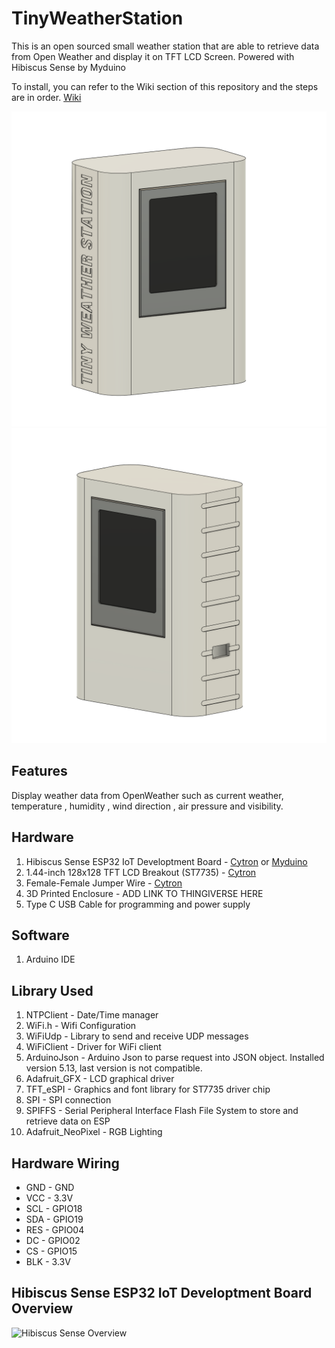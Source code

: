 # TinyWeatherStation
This is an open sourced small weather station that are able to retrieve data from Open Weather and display it on TFT LCD Screen. Powered with Hibiscus Sense by Myduino

To install, you can refer to the Wiki section of this repository and the steps are in order. [Wiki](https://github.com/NaimFuad/TinyWeatherStation/wiki)

![](https://github.com/NaimFuad/TinyWeatherStation/blob/main/Image/Weather%20Station%20RIGHT.png)
![](https://github.com/NaimFuad/TinyWeatherStation/blob/main/Image/Weather%20Station%20LEFT.png)

## Features

Display weather data from OpenWeather such as current weather, temperature , humidity , wind direction , air pressure and visibility. 

## Hardware

1. Hibiscus Sense ESP32 IoT Developtment Board - [Cytron](https://my.cytron.io/p-hibiscus-sense-esp32-iot-development-board?search=hibiscus&description=1) or [Myduino](https://myduino.com/product/myd-036/)
2. 1.44-inch 128x128 TFT LCD Breakout (ST7735) - [Cytron](https://my.cytron.io/p-1.44-inch-128x128-tft-lcd-breakout-st7735?search=st7735&description=1)
3. Female-Female Jumper Wire - [Cytron](https://my.cytron.io/p-40-ways-female-to-female-jumper-wire?search=jumper%20wire&description=1)
4. 3D Printed Enclosure - ADD LINK TO THINGIVERSE HERE
5. Type C USB Cable for programming and power supply

## Software

1. Arduino IDE

## Library Used
1. NTPClient         -   Date/Time manager 
2. WiFi.h            -   Wifi Configuration
3. WiFiUdp           -   Library to send and receive UDP messages
4. WiFiClient        -   Driver for WiFi client
5. ArduinoJson       -   Arduino Json to parse request into JSON object. Installed version 5.13, last version is not compatible.
6. Adafruit_GFX      -   LCD graphical driver
7. TFT_eSPI          -   Graphics and font library for ST7735 driver chip
8. SPI               -   SPI connection
9. SPIFFS            -   Serial Peripheral Interface Flash File System to store and retrieve data on ESP
10. Adafruit_NeoPixel -   RGB Lighting

## Hardware Wiring

* GND - GND
* VCC - 3.3V
* SCL - GPIO18
* SDA - GPIO19
* RES - GPIO04
* DC - GPIO02
* CS - GPIO15
* BLK - 3.3V

## Hibiscus Sense ESP32 IoT Developtment Board  Overview

![Hibiscus Sense Overview](https://github.com/NaimFuad/HibiscusSenseMicroPython/blob/main/Image/Hibiscus-Sense-V1.0-Overview.jpg)
